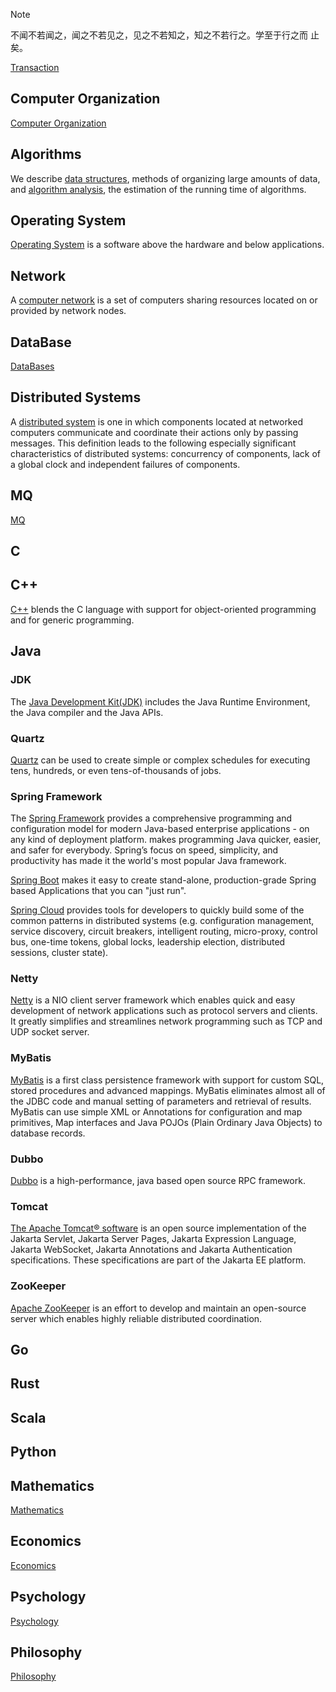 > [!NOTE]
>
> 不闻不若闻之，闻之不若见之，见之不若知之，知之不若行之。学至于行之而 止矣。

[Transaction](/docs/CS/Transaction.md)

## Computer Organization

[Computer Organization](/docs/CS/CO/CO.md)

## Algorithms

We describe [data structures](/docs/CS/Algorithms/Algorithms.md?id=data-structures), methods of organizing large amounts of data, and [algorithm analysis](/docs/CS/Algorithms/Algorithms.md?id=algorithm-analysis), the estimation of the running time of algorithms.

## Operating System

[Operating System](/docs/CS/OS/OS.md) is a software above the hardware and  below applications.

## Network

A [computer network](/docs/CS/CN/CN.md) is a set of computers sharing resources located on or provided by network nodes.

## DataBase

[DataBases](/docs/CS/DB/DB.md)

## Distributed Systems

A [distributed system](/docs/CS/Distributed/Distributed_Systems.md) is one in which components located at networked computers communicate and coordinate their actions only by passing messages.
This definition leads to the following especially significant characteristics of distributed systems: concurrency of components, lack of a global clock and independent failures of components.

## MQ

[MQ](/docs/CS/MQ/MQ.md)

## C

## C++

[C++](/docs/CS/C++/C++.md) blends the C language with support for object-oriented programming and for generic programming.

## Java

### JDK

The [Java Development Kit(JDK)](/docs/CS/Java/JDK/JDK.md) includes the Java Runtime Environment, the Java compiler and the Java APIs.

### Quartz

[Quartz](/docs/CS/Java/Quartz/Quartz.md) can be used to create simple or complex schedules for executing tens, hundreds, or even tens-of-thousands of jobs.

### Spring Framework

The [Spring Framework](/docs/CS/Java/Spring/Spring.md) provides a comprehensive programming and configuration model for modern Java-based enterprise applications - on any kind of deployment platform. makes programming Java quicker, easier, and safer for everybody.
Spring’s focus on speed, simplicity, and productivity has made it the world's most popular Java framework.


[Spring Boot](/docs/CS/Java/Spring_Boot/Spring_Boot.md) makes it easy to create stand-alone, production-grade Spring based Applications that you can "just run".



[Spring Cloud](/docs/CS/Java/Spring_Cloud/Spring_Cloud.md) provides tools for developers to quickly build some of the common patterns in distributed systems (e.g. configuration management, service discovery, circuit breakers, intelligent routing, micro-proxy, control bus, one-time tokens, global locks, leadership election, distributed sessions, cluster state).

### Netty

[Netty](/docs/CS/Java/Netty/Netty.md) is a NIO client server framework which enables quick and easy development of network applications such as protocol servers and clients. It greatly simplifies and streamlines network programming such as TCP and UDP socket server.

### MyBatis

[MyBatis](/docs/CS/Java/MyBatis/MyBatis.md) is a first class persistence framework with support for custom SQL, stored procedures and advanced mappings. MyBatis eliminates almost all of the JDBC code and manual setting of parameters and retrieval of results. MyBatis can use simple XML or Annotations for configuration and map primitives, Map interfaces and Java POJOs (Plain Ordinary Java Objects) to database records.

### Dubbo

[Dubbo](/docs/CS/Java/Dubbo/Dubbo.md) is a high-performance, java based open source RPC framework.

### Tomcat

[The Apache Tomcat® software](/docs/CS/Java/Tomcat/Tomcat.md) is an open source implementation of the Jakarta Servlet, Jakarta Server Pages, Jakarta Expression Language, Jakarta WebSocket, Jakarta Annotations and Jakarta Authentication specifications. These specifications are part of the Jakarta EE platform.

### ZooKeeper

[Apache ZooKeeper](/docs/CS/Java/ZooKeeper/ZooKeeper.md) is an effort to develop and maintain an open-source server which enables highly reliable distributed coordination.

## Go

## Rust

## Scala

## Python

## Mathematics

[Mathematics](/docs/Mathematics/Mathematics.md)

## Economics

[Economics](/docs/Economics/Economics.md)

## Psychology

[Psychology](/docs/Psychology/Psychology.md)

## Philosophy

[Philosophy](/docs/Philosophy/Philosophy.md)